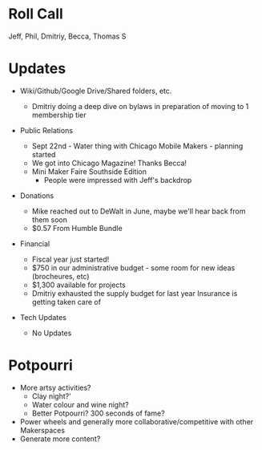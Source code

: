 Roll Call
=========
Jeff, Phil, Dmitriy, Becca, Thomas S

Updates
=======
- Wiki/Github/Google Drive/Shared folders, etc.
  - Dmitriy doing a deep dive on bylaws in preparation of moving to 1 membership tier
- Public Relations
  - Sept 22nd - Water thing with Chicago Mobile Makers - planning started
  - We got into Chicago Magazine! Thanks Becca!
  - Mini Maker Faire Southside Edition
    - People were impressed with Jeff's backdrop
    
- Donations
  - Mike reached out to DeWalt in June, maybe we'll hear back from them soon
  - $0.57 From Humble Bundle 
- Financial
  - Fiscal year just started!
  - $750 in our administrative budget - some room for new ideas (brocheures, etc)
  - $1,300 available for projects
  - Dmitriy exhausted the supply budget for last year 
  Insurance is getting taken care of
- Tech Updates
  - No Updates
 
Potpourri
=========
  - More artsy activities?
    - Clay night?'
    - Water colour and wine night?
    - Better Potpourri? 300 seconds of fame?
  - Power wheels and generally more collaborative/competitive with other Makerspaces
  - Generate more content?
    
    
